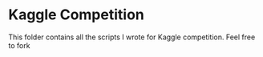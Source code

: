 Kaggle Competition
==============

This folder contains all the scripts I wrote for Kaggle competition. Feel free to fork
